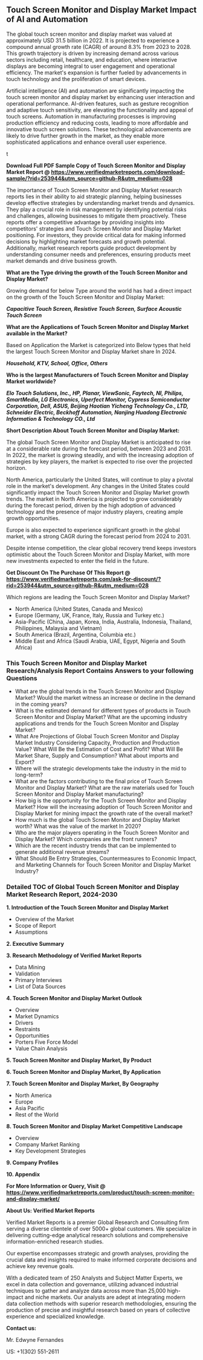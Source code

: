 <h2>Touch Screen Monitor and Display Market Impact of AI and Automation</h2><p>The global touch screen monitor and display market was valued at approximately USD 31.5 billion in 2022. It is projected to experience a compound annual growth rate (CAGR) of around 8.3% from 2023 to 2028. This growth trajectory is driven by increasing demand across various sectors including retail, healthcare, and education, where interactive displays are becoming integral to user engagement and operational efficiency. The market's expansion is further fueled by advancements in touch technology and the proliferation of smart devices.</p><p>Artificial intelligence (AI) and automation are significantly impacting the touch screen monitor and display market by enhancing user interaction and operational performance. AI-driven features, such as gesture recognition and adaptive touch sensitivity, are elevating the functionality and appeal of touch screens. Automation in manufacturing processes is improving production efficiency and reducing costs, leading to more affordable and innovative touch screen solutions. These technological advancements are likely to drive further growth in the market, as they enable more sophisticated applications and enhance overall user experience.</p>t</p><p id="" class=""><strong>Download Full PDF Sample Copy of Touch Screen Monitor and Display Market Report @ <a href="https://www.verifiedmarketreports.com/download-sample/?rid=253944&utm_source=github-R&utm_medium=028" target="_blank">https://www.verifiedmarketreports.com/download-sample/?rid=253944&utm_source=github-R&utm_medium=028</a></strong></p><p>The importance of&nbsp;Touch Screen Monitor and Display Market research reports lies in their ability to aid strategic planning, helping businesses develop effective strategies by understanding market trends and dynamics. They play a crucial role in risk management by identifying potential risks and challenges, allowing businesses to mitigate them proactively. These reports offer a competitive advantage by providing insights into competitors' strategies and Touch Screen Monitor and Display Market positioning. For investors, they provide critical data for making informed decisions by highlighting market forecasts and growth potential. Additionally, market research reports guide product development by understanding consumer needs and preferences, ensuring products meet market demands and drive business growth.</p><p><strong>What are the&nbsp;Type driving the growth of the Touch Screen Monitor and Display Market?</strong></p><p id="" class="">Growing demand for below Type around the world has had a direct impact on the growth of the Touch Screen Monitor and Display Market:</p><em><strong>Capacitive Touch Screen, Resistive Touch Screen, Surface Acoustic Touch Screen</strong></em></p><strong>What are the&nbsp;Applications&nbsp;of Touch Screen Monitor and Display Market available in the Market?</strong></p><p id="" class="">Based on Application the Market is categorized into Below types that held the largest Touch Screen Monitor and Display Market share In 2024.</p><em><strong>Household, KTV, School, Office, Others</strong></em></p><strong>Who is the largest Manufacturers of Touch Screen Monitor and Display Market worldwide?</strong></p><p><em><strong>Elo Touch Solutions, Inc., HP, Planar, ViewSonic, Faytech, NI, Philips, SmartMedia, LG Electronics, Uperfect Monitor, Cypress Semiconductor Corporation, Dell, ASUS, Beijing Haotian Yicheng Technology Co., LTD, Schneider Electric, Beckhoff Automation, Nanjing Huadong Electronic Information & Technology CO., Ltd</strong></em></p><p id="" class=""><strong>Short Description About Touch Screen Monitor and Display Market:</strong></p><p>The global Touch Screen Monitor and Display Market is anticipated to rise at a considerable rate during the forecast period, between 2023 and 2031. In 2022, the market is growing steadily, and with the increasing adoption of strategies by key players, the market is expected to rise over the projected horizon.</p><p>North America, particularly the United States, will continue to play a pivotal role in the market's development. Any changes in the United States could significantly impact the Touch Screen Monitor and Display Market growth trends. The market in North America is projected to grow considerably during the forecast period, driven by the high adoption of advanced technology and the presence of major industry players, creating ample growth opportunities.</p><p>Europe is also expected to experience significant growth in the global market, with a strong CAGR during the forecast period from 2024 to 2031.</p><p>Despite intense competition, the clear global recovery trend keeps investors optimistic about the Touch Screen Monitor and Display Market, with more new investments expected to enter the field in the future.</p><p id="" class=""><strong>Get Discount On The Purchase Of This Report @ <a href="https://www.verifiedmarketreports.com/ask-for-discount/?rid=253944&utm_source=github-R&utm_medium=028" target="_blank">https://www.verifiedmarketreports.com/ask-for-discount/?rid=253944&utm_source=github-R&utm_medium=028</a></strong></p>Which regions are leading the Touch Screen Monitor and Display Market?</p><ul><li>North America (United States, Canada and Mexico)</li><li>Europe (Germany, UK, France, Italy, Russia and Turkey etc.)</li><li>Asia-Pacific (China, Japan, Korea, India, Australia, Indonesia, Thailand, Philippines, Malaysia and Vietnam)</li><li>South America (Brazil, Argentina, Columbia etc.)</li><li>Middle East and Africa (Saudi Arabia, UAE, Egypt, Nigeria and South Africa)</li></ul><h3 id="" class="">This Touch Screen Monitor and Display Market Research/Analysis Report Contains Answers to your following Questions</h3><ul><li>What are the global trends in the Touch Screen Monitor and Display Market? Would the market witness an increase or decline in the demand in the coming years?</li><li>What is the estimated demand for different types of products in Touch Screen Monitor and Display Market? What are the upcoming industry applications and trends for the Touch Screen Monitor and Display Market?</li><li>What Are Projections of Global Touch Screen Monitor and Display Market Industry Considering Capacity, Production and Production Value? What Will Be the Estimation of Cost and Profit? What Will Be Market Share, Supply and Consumption? What about imports and Export?</li><li>Where will the strategic developments take the industry in the mid to long-term?</li><li>What are the factors contributing to the final price of Touch Screen Monitor and Display Market? What are the raw materials used for Touch Screen Monitor and Display Market manufacturing?</li><li>How big is the opportunity for the Touch Screen Monitor and Display Market? How will the increasing adoption of Touch Screen Monitor and Display Market for mining impact the growth rate of the overall market?</li><li>How much is the global Touch Screen Monitor and Display Market worth? What was the value of the market In 2020?</li><li>Who are the major players operating in the Touch Screen Monitor and Display Market? Which companies are the front runners?</li><li>Which are the recent industry trends that can be implemented to generate additional revenue streams?</li><li>What Should Be Entry Strategies, Countermeasures to Economic Impact, and Marketing Channels for Touch Screen Monitor and Display Market Industry?</li></ul><h3 id="" class="">Detailed TOC of Global Touch Screen Monitor and Display Market Research Report, 2024-2030</h3><p id="" class=""><strong>1. Introduction of the Touch Screen Monitor and Display Market</strong></p><ul><li>Overview of the Market</li><li>Scope of Report</li><li>Assumptions</li></ul><p id="" class=""><strong>2. Executive Summary</strong></p><p id="" class=""><strong>3. Research Methodology of Verified Market Reports</strong></p><ul><li>Data Mining</li><li>Validation</li><li>Primary Interviews</li><li>List of Data Sources</li></ul><p id="" class=""><strong>4. Touch Screen Monitor and Display Market Outlook</strong></p><ul><li>Overview</li><li>Market Dynamics</li><li>Drivers</li><li>Restraints</li><li>Opportunities</li><li>Porters Five Force Model</li><li>Value Chain Analysis</li></ul><p id="" class=""><strong>5. Touch Screen Monitor and Display Market, By Product</strong></p><p id="" class=""><strong>6. Touch Screen Monitor and Display Market, By Application</strong></p><p id="" class=""><strong>7. Touch Screen Monitor and Display Market, By Geography</strong></p><ul><li>North America</li><li>Europe</li><li>Asia Pacific</li><li>Rest of the World</li></ul><p id="" class=""><strong>8. Touch Screen Monitor and Display Market Competitive Landscape</strong></p><ul><li>Overview</li><li>Company Market Ranking</li><li>Key Development Strategies</li></ul><p id="" class=""><strong>9. Company Profiles</strong></p><p id="" class=""><strong>10. Appendix</strong></p><p id="" class=""><strong>For More Information or Query, Visit @ <a href="https://www.verifiedmarketreports.com/product/touch-screen-monitor-and-display-market/" target="_blank">https://www.verifiedmarketreports.com/product/touch-screen-monitor-and-display-market/</a></strong></p><p id="" class=""><strong>About Us: Verified Market Reports</strong></p><p id="" class="">Verified Market Reports is a premier Global Research and Consulting firm serving a diverse clientele of over 5000+ global customers. We specialize in delivering cutting-edge analytical research solutions and comprehensive information-enriched research studies.</p><p id="" class="">Our expertise encompasses strategic and growth analyses, providing the crucial data and insights required to make informed corporate decisions and achieve key revenue goals.</p><p id="" class="">With a dedicated team of 250 Analysts and Subject Matter Experts, we excel in data collection and governance, utilizing advanced industrial techniques to gather and analyze data across more than 25,000 high-impact and niche markets. Our analysts are adept at integrating modern data collection methods with superior research methodologies, ensuring the production of precise and insightful research based on years of collective experience and specialized knowledge.</p><p id="" class=""><strong>Contact us:</strong></p><p id="" class="">Mr. Edwyne Fernandes</p><p id="" class="">US: +1(302) 551-2611</p>